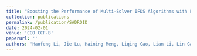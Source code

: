 ```yaml
---
title: "Boosting the Performance of Multi-Solver IFDS Algorithms with Flow-sensitivity Optimizations"
collection: publications
permalink: /publication/SADROID
date: 2024-02-01
venue: 'CGO CCF-B'
paperurl: ''
authors: 'Haofeng Li, Jie Lu, Haining Meng, Liqing Cao, Lian Li, Lin Gao'
---
```

